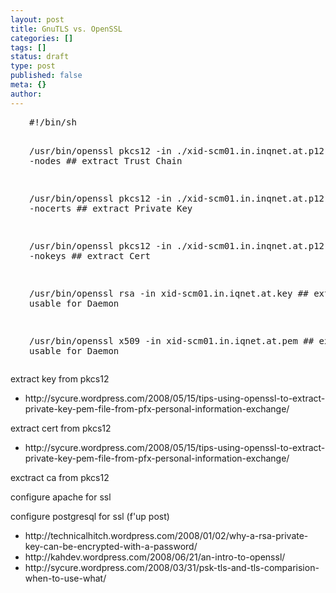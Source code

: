 ```yaml
---
layout: post
title: GnuTLS vs. OpenSSL
categories: []
tags: []
status: draft
type: post
published: false
meta: {}
author: 
---
```

<div id="_mcePaste" style="position:absolute;left:-10000px;top:0;width:1px;height:1px;">#!/bin/sh</div>
<div id="_mcePaste" style="position:absolute;left:-10000px;top:0;width:1px;height:1px;">/usr/bin/openssl pkcs12 -in ./xid-scm01.in.inqnet.at.p12 -cacerts -nodes ## extract Trust Chain</div>
<div id="_mcePaste" style="position:absolute;left:-10000px;top:0;width:1px;height:1px;">/usr/bin/openssl pkcs12 -in ./xid-scm01.in.inqnet.at.p12 -nodes -nocerts ## extract Private Key</div>
<div id="_mcePaste" style="position:absolute;left:-10000px;top:0;width:1px;height:1px;">/usr/bin/openssl pkcs12 -in ./xid-scm01.in.inqnet.at.p12 -clcerts -nokeys ## extract Cert</div>
<div id="_mcePaste" style="position:absolute;left:-10000px;top:0;width:1px;height:1px;">/usr/bin/openssl rsa -in xid-scm01.in.iqnet.at.key ## extract Key usable for Daemon</div>
<div id="_mcePaste" style="position:absolute;left:-10000px;top:0;width:1px;height:1px;">/usr/bin/openssl x509 -in xid-scm01.in.iqnet.at.pem ## extract Cert usable for Daemon</div>
<pre style="padding-left:30px;">#!/bin/sh

/usr/bin/openssl pkcs12 -in ./xid-scm01.in.inqnet.at.p12 -cacerts -nodes ## extract Trust Chain

/usr/bin/openssl pkcs12 -in ./xid-scm01.in.inqnet.at.p12 -nodes -nocerts ## extract Private Key

/usr/bin/openssl pkcs12 -in ./xid-scm01.in.inqnet.at.p12 -clcerts -nokeys ## extract Cert

/usr/bin/openssl rsa -in xid-scm01.in.iqnet.at.key ## extract Key usable for Daemon

/usr/bin/openssl x509 -in xid-scm01.in.iqnet.at.pem ## extract Cert usable for Daemon</pre>
<p>extract key from pkcs12</p>
<ul>
<li>http://sycure.wordpress.com/2008/05/15/tips-using-openssl-to-extract-private-key-pem-file-from-pfx-personal-information-exchange/</li>
</ul>
<p>extract cert from pkcs12</p>
<ul>
<li>http://sycure.wordpress.com/2008/05/15/tips-using-openssl-to-extract-private-key-pem-file-from-pfx-personal-information-exchange/</li>
</ul>
<p>exctract ca from pkcs12</p>
<p>configure apache for ssl</p>
<p>configure postgresql for ssl (f'up post)</p>
<ul>
<li>http://technicalhitch.wordpress.com/2008/01/02/why-a-rsa-private-key-can-be-encrypted-with-a-password/</li>
<li>http://kahdev.wordpress.com/2008/06/21/an-intro-to-openssl/</li>
<li>http://sycure.wordpress.com/2008/03/31/psk-tls-and-tls-comparision-when-to-use-what/</li>
</ul>
